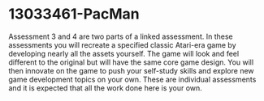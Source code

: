 # 13033461-PacMan
Assessment 3 and 4 are two parts of a linked assessment. In these assessments you will recreate a specified classic Atari-era game by developing nearly all the assets yourself. The game will look and feel different to the original but will have the same core game design. You will then innovate on the game to push your self-study skills and explore new game development topics on your own. These are individual assessments and it is expected that all the work done here is your own. 

